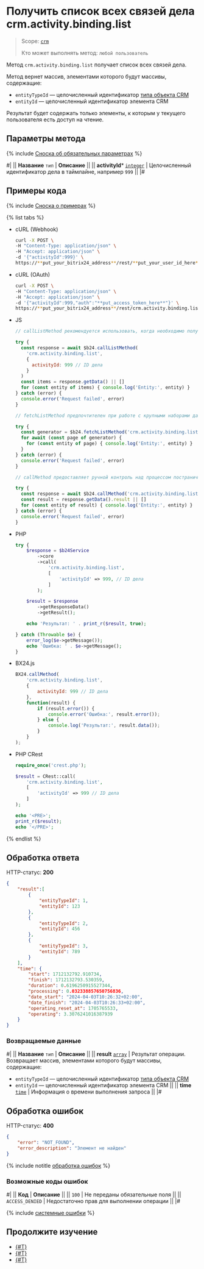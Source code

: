 # Получить список всех связей дела crm.activity.binding.list

> Scope: [`crm`](../../../../scopes/permissions.md)
>
> Кто может выполнять метод: `любой пользователь`

Метод `crm.activity.binding.list` получает список всех связей дела.

Метод вернет массив, элементами которого будут массивы, содержащие:

- `entityTypeId` — целочисленный идентификатор [типа объекта CRM](../../../data-types.md#object_type)
- `entityId` — целочисленный идентификатор элемента CRM

Результат будет содержать только элементы, к которым у текущего пользователя есть доступ на чтение.

## Параметры метода

{% include [Сноска об обязательных параметрах](../../../../../_includes/required.md) %}

#|
|| **Название**
`тип` | **Описание** ||
|| **activityId***
[`integer`](../../../../data-types.md) | Целочисленный идентификатор дела в таймлайне, например `999` ||
|#

## Примеры кода

{% include [Сноска о примерах](../../../../../_includes/examples.md) %}

{% list tabs %}

- cURL (Webhook)

    ```bash
    curl -X POST \
    -H "Content-Type: application/json" \
    -H "Accept: application/json" \
    -d '{"activityId":999}' \
    https://**put_your_bitrix24_address**/rest/**put_your_user_id_here**/**put_your_webhook_here**/crm.activity.binding.list
    ```

- cURL (OAuth)

    ```bash
    curl -X POST \
    -H "Content-Type: application/json" \
    -H "Accept: application/json" \
    -d '{"activityId":999,"auth":"**put_access_token_here**"}' \
    https://**put_your_bitrix24_address**/rest/crm.activity.binding.list
    ```

- JS


    ```js
    // callListMethod рекомендуется использовать, когда необходимо получить весь набор списочных данных и объём записей относительно невелик (до примерно 1000 элементов). Метод загружает все данные сразу, что может привести к высокой нагрузке на память при работе с большими объемами.
    
    try {
      const response = await $b24.callListMethod(
        'crm.activity.binding.list',
        {
          activityId: 999 // ID дела
        }
      )
      const items = response.getData() || []
      for (const entity of items) { console.log('Entity:', entity) }
    } catch (error) {
      console.error('Request failed', error)
    }
    
    // fetchListMethod предпочтителен при работе с крупными наборами данных. Метод реализует итеративную выборку с использованием генератора, что позволяет обрабатывать данные по частям и эффективно использовать память.
    
    try {
      const generator = $b24.fetchListMethod('crm.activity.binding.list', { activityId: 999 }, 'ID')
      for await (const page of generator) {
        for (const entity of page) { console.log('Entity:', entity) }
      }
    } catch (error) {
      console.error('Request failed', error)
    }
    
    // callMethod предоставляет ручной контроль над процессом постраничного получения данных через параметр start. Подходит для сценариев, где требуется точное управление пакетами запросов. Однако при больших объемах данных может быть менее эффективным по сравнению с fetchListMethod.
    
    try {
      const response = await $b24.callMethod('crm.activity.binding.list', { activityId: 999 }, 0)
      const result = response.getData().result || []
      for (const entity of result) { console.log('Entity:', entity) }
    } catch (error) {
      console.error('Request failed', error)
    }
    ```

- PHP


    ```php
    try {
        $response = $b24Service
            ->core
            ->call(
                'crm.activity.binding.list',
                [
                    'activityId' => 999, // ID дела
                ]
            );
    
        $result = $response
            ->getResponseData()
            ->getResult();
    
        echo 'Результат: ' . print_r($result, true);
    
    } catch (Throwable $e) {
        error_log($e->getMessage());
        echo 'Ошибка: ' . $e->getMessage();
    }
    ```

- BX24.js

    ```javascript
    BX24.callMethod(
        'crm.activity.binding.list',
        {
            activityId: 999 // ID дела
        },
        function(result) {
            if (result.error()) {
                console.error('Ошибка:', result.error()); 
            } else {
                console.log('Результат:', result.data()); 
            }
        }
    );
    ```

- PHP CRest

    ```php
    require_once('crest.php');

    $result = CRest::call(
        'crm.activity.binding.list',
        [
            'activityId' => 999 // ID дела
        ]
    );

    echo '<PRE>';
    print_r($result);
    echo '</PRE>';
    ```

{% endlist %}

## Обработка ответа

HTTP-статус: **200**

```json
{
    "result":[
        {
            "entityTypeId": 1,
            "entityId": 123
        },
        {
            "entityTypeId": 2,
            "entityId": 456
        },
        {
            "entityTypeId": 3,
            "entityId": 789
        }
    ],
    "time": {
        "start": 1712132792.910734,
        "finish": 1712132793.530359,
        "duration": 0.6196250915527344,
        "processing": 0.032338857650756836,
        "date_start": "2024-04-03T10:26:32+02:00",
        "date_finish": "2024-04-03T10:26:33+02:00",
        "operating_reset_at": 1705765533,
        "operating": 3.3076241016387939
    }
}
```

### Возвращаемые данные

#|
|| **Название**
`тип` | **Описание** ||
|| **result**
[`array`](../../../../data-types.md) | Результат операции. Возвращает массив, элементами которого будут массивы, содержащие:

- `entityTypeId` —  целочисленный идентификатор [типа объекта CRM](../../../data-types.md#object_type)
- `entityId` — целочисленный идентификатор элемента CRM
||
|| **time**
[`time`](../../../../data-types.md#time) | Информация о времени выполнения запроса ||
|#

## Обработка ошибок

HTTP-статус: **400**

```json
{
    "error": "NOT_FOUND",
    "error_description": "Элемент не найден"
}
```

{% include notitle [обработка ошибок](../../../../../_includes/error-info.md) %}

### Возможные коды ошибок

#|
|| **Код** | **Описание** ||
|| `100` | Не переданы обязательные поля ||
|| `ACCESS_DENIED` | Недостаточно прав для выполнении операции ||
|#

{% include [системные ошибки](../../../../../_includes/system-errors.md) %}

## Продолжите изучение 

- [{#T}](./crm-activity-binding-add.md)
- [{#T}](./crm-activity-binding-delete.md)
- [{#T}](./crm-activity-binding-move.md)

